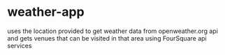 # weather-app
 uses the location provided to get weather data from openweather.org api and gets venues that can be visited in that area using FourSquare api services
